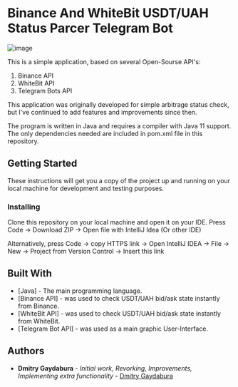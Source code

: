 # Binance And WhiteBit USDT/UAH Status Parcer Telegram Bot
![image](https://user-images.githubusercontent.com/103960072/192367810-0994bd4c-b44e-412c-bedd-cfc553a8df44.png)

This is a simple application, based on several Open-Sourse API's:
1. Binance API
2. WhiteBit API
3. Telegram Bots API

This application was originally developed for simple arbitrage status check, but I've continued to add features and improvements since then.

The program is written in Java and requires a compiler with Java 11 support. The only dependencies needed are included in pom.xml file in this repository.

## Getting Started

These instructions will get you a copy of the project up and running on your local machine for development and testing purposes.

### Installing

Clone this repository on your local machine and open it on your IDE.
Press Code -> Download ZIP -> Open file with IntelliJ Idea (Or other IDE)

Alternatively, press Code -> copy HTTPS link -> Open IntelliJ IDEA -> File -> New -> Project from Version Control -> Insert this link


## Built With

* [Java] - The main programming language.
* [Binance API] -  was used to check USDT/UAH bid/ask state instantly from Binance.
* [WhiteBit API] - was used to check USDT/UAH bid/ask state instantly from WhiteBit.
* [Telegram Bot API] -  was used as a main graphic User-Interface.

 
## Authors

* **Dmitry Gaydabura** - *Initial work, Revorking, Improvements, Implementing extra functionality* - [Dmitry Gaydabura](https://github.com/DmitryGaydabura)

